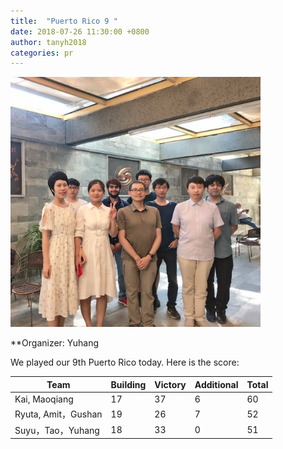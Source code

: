 ```yaml
---
title:  "Puerto Rico 9 "
date: 2018-07-26 11:30:00 +0800
author: tanyh2018
categories: pr
---
```


<a href="/images/pr_20180726.jpg">
<img src="/images/pr_20180726.jpg" width="400"/>
</a>

**Organizer: Yuhang 

We played our 9th Puerto Rico today. Here is the score: 

| Team                | Building | Victory | Additional | Total |
| --------------------| -------- | ------- | ---------- | ----- |
| Kai, Maoqiang       | 17       | 37      | 6          | 60    |
| Ryuta, Amit，Gushan | 19       | 26      | 7          | 52    |
| Suyu，Tao，Yuhang   | 18       | 33      | 0          | 51    |
 
